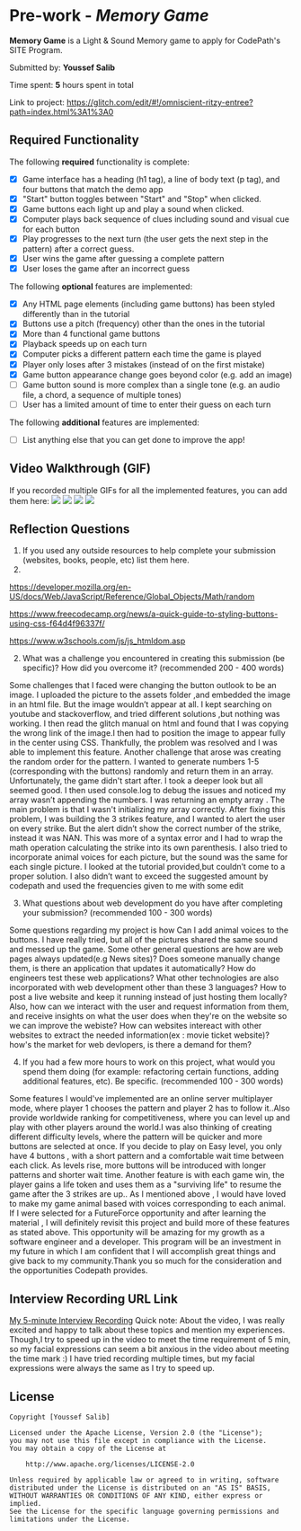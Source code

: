 # Pre-work - *Memory Game*

**Memory Game** is a Light & Sound Memory game to apply for CodePath's SITE Program. 

Submitted by: **Youssef Salib**

Time spent: **5** hours spent in total

Link to project: https://glitch.com/edit/#!/omniscient-ritzy-entree?path=index.html%3A1%3A0 

## Required Functionality

The following **required** functionality is complete:

* [x] Game interface has a heading (h1 tag), a line of body text (p tag), and four buttons that match the demo app
* [x] "Start" button toggles between "Start" and "Stop" when clicked. 
* [x] Game buttons each light up and play a sound when clicked. 
* [x] Computer plays back sequence of clues including sound and visual cue for each button
* [x] Play progresses to the next turn (the user gets the next step in the pattern) after a correct guess. 
* [x] User wins the game after guessing a complete pattern
* [x] User loses the game after an incorrect guess

The following **optional** features are implemented:

* [x] Any HTML page elements (including game buttons) has been styled differently than in the tutorial
* [x] Buttons use a pitch (frequency) other than the ones in the tutorial
* [x] More than 4 functional game buttons
* [x] Playback speeds up on each turn
* [x] Computer picks a different pattern each time the game is played
* [x] Player only loses after 3 mistakes (instead of on the first mistake)
* [x] Game button appearance change goes beyond color (e.g. add an image)
* [ ] Game button sound is more complex than a single tone (e.g. an audio file, a chord, a sequence of multiple tones)
* [ ] User has a limited amount of time to enter their guess on each turn

The following **additional** features are implemented:

- [ ] List anything else that you can get done to improve the app!

## Video Walkthrough (GIF)

If you recorded multiple GIFs for all the implemented features, you can add them here:
![](http://g.recordit.co/7cEPYm407F.gif)
![](http://g.recordit.co/zN8vJmGxWX.gif)
![](gif3-link-here)
![](gif4-link-here)

## Reflection Questions
1. If you used any outside resources to help complete your submission (websites, books, people, etc) list them here. 
2. 
https://developer.mozilla.org/en-US/docs/Web/JavaScript/Reference/Global_Objects/Math/random 

https://www.freecodecamp.org/news/a-quick-guide-to-styling-buttons-using-css-f64d4f96337f/ 

https://www.w3schools.com/js/js_htmldom.asp

2. What was a challenge you encountered in creating this submission (be specific)? How did you overcome it? (recommended 200 - 400 words) 

Some challenges that I faced were changing the button outlook to be an image. I uploaded the picture to the assets folder ,and embedded the image in an html file. But the image wouldn’t appear at all. I kept searching on youtube and stackoverflow, and tried different solutions ,but nothing was working. I then read the glitch manual on html and found that I was copying the wrong link of the image.I then had to position the image to appear fully in the center using CSS. Thankfully, the problem was resolved and I was able to implement this feature. Another challenge that arose was creating the random order for the pattern. I wanted to generate numbers 1-5 (corresponding with the buttons) randomly and return them in an array. Unfortunately, the game didn't start after. I took a deeper look but all seemed good. I then used console.log to debug the issues and noticed my array wasn’t appending the numbers. I was returning an empty array . The main problem is that  I wasn't initializing my array correctly. After fixing this problem, I was building the 3 strikes feature, and I wanted to alert the user on every strike. But the alert didn’t show the correct number of the strike, instead it was NAN. This was more of a syntax error and I had to wrap the math operation calculating the strike into its own parenthesis. I also tried to incorporate animal voices for each picture, but the sound was the same for each single picture. I looked at the tutorial provided,but couldn’t come to a proper solution. I also didn’t want to exceed the suggested amount by codepath and used the frequencies given to me with some edit


3. What questions about web development do you have after completing your submission? (recommended 100 - 300 words) 

Some questions regarding my project is how Can I add animal voices to the buttons. I have really tried, but all of the pictures shared the same sound and messed up the game. Some other general questions are how are web pages always updated(e.g News sites)? Does someone manually change them, is there an application that updates it automatically? How do engineers test these web applications? What other technologies are also incorporated with web development other than these 3 languages? How to post a live website and keep it running instead of just hosting them locally? Also, how can we interact with the user and request information from them, and receive insights on what the user does when they're on the website so we can improve the webiste? How can websites intereact with other websites to extract the needed information(ex : movie ticket website)? how's the market for web devlopers, is there a demand for them?

4. If you had a few more hours to work on this project, what would you spend them doing (for example: refactoring certain functions, adding additional features, etc). Be specific. (recommended 100 - 300 words) 

 Some features I would've implemented are an online server multiplayer mode, where player 1 chooses the pattern and player 2 has to follow it..Also provide worldwide ranking for competitiveness, where you can level up and play with other players around the world.I was also thinking of creating different difficulty levels, where the pattern will be quicker and more buttons are selected at once. If you decide to play on Easy level, you only have 4 buttons , with a short pattern and a comfortable wait time between each click. As levels rise, more buttons will be introduced with longer patterns and shorter wait time. Another feature is with each game win, the player gains a life token and uses them as a "surviving life" to resume the game after the 3 strikes are up.. As I mentioned above , I would have loved to make my game animal based with voices corresponding to each animal. If I were selected for a FutureForce opportunity and after learning the material , I will definitely revisit this project and build more of these features as stated above. This opportunity will be amazing for my growth as a software engineer and a developer.  This program will be an investment in my future in which I am confident that I will accomplish great things and give back to my community.Thank you so much for the consideration and the opportunities Codepath provides.


## Interview Recording URL Link

[My 5-minute Interview Recording](https://berkeley.zoom.us/rec/share/eJj7LRgkv3NCaBrGeqLD_FAkUJ9_IJUFleDaAXcQjZLqZsKjpeWEEsZiQzUFgb5B.ZYRUMF6n1-PlSvPs) 
Quick note: About the video, I was really excited and happy to talk about these topics and mention my experiences. Though,I try to speed up in the video to meet the time requirement of 5 min, so my facial expressions can seem a bit anxious in the video about meeting the time mark :)  I have tried recording multiple times, but my facial expressions were always the same as I try to speed up. 




## License

    Copyright [Youssef Salib]

    Licensed under the Apache License, Version 2.0 (the "License");
    you may not use this file except in compliance with the License.
    You may obtain a copy of the License at

        http://www.apache.org/licenses/LICENSE-2.0

    Unless required by applicable law or agreed to in writing, software
    distributed under the License is distributed on an "AS IS" BASIS,
    WITHOUT WARRANTIES OR CONDITIONS OF ANY KIND, either express or implied.
    See the License for the specific language governing permissions and
    limitations under the License.
